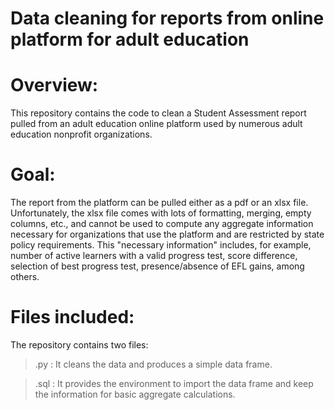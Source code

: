 # Data cleaning for reports from online platform for adult education

# Overview:
This repository contains the code to clean a Student Assessment report pulled from an adult education online platform used by numerous adult education nonprofit organizations.

# Goal:
The report from the platform can be pulled either as a pdf or an xlsx file. Unfortunately, the xlsx file comes with lots of formatting, merging, empty columns, etc., and 
cannot be used to compute any aggregate information necessary for organizations that use the platform and are restricted by state policy requirements. 
This "necessary information" includes, for example, number of active learners with a valid progress test, score difference, selection of best progress test, presence/absence 
of EFL gains, among others.

# Files included:
The repository contains two files: 
>.py : It cleans the data and produces a simple data frame.

>.sql : It provides the environment to import the data frame and keep the information for basic aggregate calculations.
